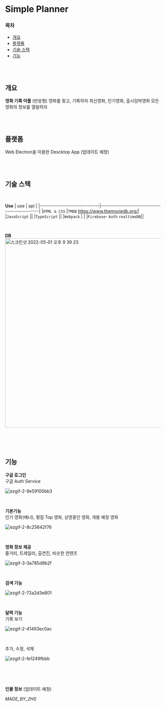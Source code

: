 # Simple Planner

### 목차

- [개요](#개요)
- [플랫폼](#플랫폼)
- [기술 스택](#기술-스택)
- [기능](#기능)

<br/>
<br/>

## 개요

**영화 기록 어플**  (반응형)
영화를 찾고, 기록하자
최신영화, 인기영화, 출시임박영화
모든 영화의 정보를 열람하자

<br/>
<br/>

## 플랫폼
Web
Electron을 이용한 Descktop App (업데이트 예정)

<br/>
<br/>

## 기술 스택

<br/>

**Use**
| use | api |
|------------------------------|-----------------------------------------------|
|`HTML & CSS` |`TMDB` https://www.themoviedb.org/|
|`JavaScript` ||
|`TypeScript` ||
|`Webpack` | |
|`Firebase`- `Auth` `realtimeDB`||

<br/>

**DB**  
<img width="611" alt="스크린샷 2022-05-01 오후 9 39 23" src="https://user-images.githubusercontent.com/71358959/166146483-35bd19bb-1df2-4b74-bc8b-887ebbb31c35.png">

<br/>
<br/>
<br/>

## 기능

**구글 로그인**  
구글 Auth Service

![ezgif-2-9e59100bb3](https://user-images.githubusercontent.com/71358959/166146604-de1e7a12-9e56-4ee1-89fb-23d7de451113.gif)

<br/>

**기본기능**  
인기 영화(배너), 평점 Top 영화, 상영중인 영화, 개봉 예정 영화

![ezgif-2-8c25642f76](https://user-images.githubusercontent.com/71358959/166146899-20d5b3ae-ab58-43bd-b97d-66aaa3c44b44.gif)

<br/>

**영화 정보 제공**  
줄거리, 트레일러, 출연진, 비슷한 컨텐츠

![ezgif-3-3a785d9b2f](https://user-images.githubusercontent.com/71358959/166149168-10a2dd39-b8a7-4232-b891-481627a6131d.gif)

<br/>

**검색 기능**

![ezgif-2-72a2d3e801](https://user-images.githubusercontent.com/71358959/166147133-6c570134-5225-4c98-85a5-286f597d720a.gif)

<br/>

**달력 기능**  
기록 보기

![ezgif-2-41493ec0ac](https://user-images.githubusercontent.com/71358959/166147235-e49c731b-2da6-4aae-8b0d-0e6069ec339d.gif)

<br/>

추가, 수정, 삭제

![ezgif-2-fe1249fbbb](https://user-images.githubusercontent.com/71358959/166147424-2bb7aa46-aa07-4a61-b870-a0934eef37a6.gif)

<br/>
<br/>
<br/>

**인물 정보**
(업데이트 예정)

_MADE_BY_2HS_
